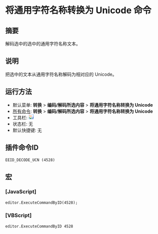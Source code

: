 # 将通用字符名称转换为 Unicode 命令

## 摘要

解码选中的选中的通用字符名称文本。

## 说明

把选中的文本从通用字符名称解码为相对应的 Unicode。

## 运行方法

- 默认菜单: **转换** \> **编码/解码所选内容** \> **将通用字符名称转换为 Unicode**
- [所有命令](../tools/all_commands): **转换** \> **编码/解码所选内容** \> **将通用字符名称转换为 Unicode**
- 工具栏:
![](../../images/ucs2uni24x16.png)
- 状态栏: 无
- 默认快捷键: 无

## 插件命令ID

```
EEID_DECODE_UCN (4528)
```

## 宏

### \[JavaScript\]

```
editor.ExecuteCommandByID(4528);
```

### \[VBScript\]

```
editor.ExecuteCommandByID 4528
```
